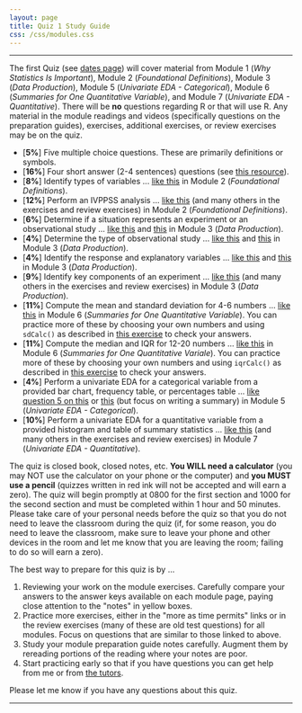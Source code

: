 ```yaml
---
layout: page
title: Quiz 1 Study Guide
css: /css/modules.css
---
```


----

The first Quiz (see [dates page](../Dates-Current)) will cover material from Module 1 (*Why Statistics Is Important*), Module 2 (*Foundational Definitions*), Module 3 (*Data Production*), Module 5 (*Univariate EDA - Categorical*), Module 6 (*Summaries for One Quantitative Variable*), and Module 7 (*Univariate EDA - Quantitative*). There will be **no** questions regarding R or that will use R. Any material in the module readings and videos (specifically questions on the preparation guides), exercises, additional exercises, or review exercises may be on the quiz.

* [**5%**] Five multiple choice questions. These are primarily definitions or symbols.
* [**16%**] Four short answer (2-4 sentences) questions (see [this resource](../ShortAnswerQuestions)).
* [**8%**] Identify types of variables ... [like this](../../modules/CE/FoundationalDefns_CE1.html#types-of-variables-i) in Module 2 (*Foundational Definitions*).
* [**12%**] Perform an IVPPSS analysis ... [like this](../../modules/CE/FoundationalDefns_CE1.html#sustainability-survey) (and many others in the exercises and review exercises) in Module 2 (*Foundational Definitions*).
* [**6%**] Determine if a situation represents an experiment or an observational study ... [like this](../../modules/CE/DataProduction_CE1.html#study-types-i) and [this](../../modules/CE/DataProduction_CE2.html#study-types-ii) in Module 3 (*Data Production*).
* [**4%**] Determine the type of observational study ... [like this](../../modules/CE/../../modules/CE/DataProduction_CE1.html#types-of-observational-studies-i) and [this](../../modules/CE/../../modules/CE/DataProduction_CE2.html#types-of-observational-studies-ii) in Module 3 (*Data Production*).
* [**4%**] Identify the response and explanatory variables ... [like this](../../modules/CE/../../modules/CE/DataProduction_CE1.html#identify-response-and-explanatory-variables-i) and [this](../../modules/CE/../../modules/CE/DataProduction_CE2.html#identify-response-and-explanatory-variables-ii) in Module 3 (*Data Production*).
* [**9%**] Identify key components of an experiment ... [like this](../../modules/CE/../../modules/CE/DataProduction_CE1.html#blood-pressure-study) (and many others in the exercises and review exercises) in Module 3 (*Data Production*).
* [**11%**] Compute the mean and standard deviation for 4-6 numbers ... [like this](../../modules/CE/UEDAQuant1_CE1.html#hand-calculations) in Module 6 (*Summaries for One Quantitative Variable*). You can practice more of these by choosing your own numbers and using `sdCalc()` as described in [this exercise](../..//modules/CE/UEDAQuant1_CE1#hints) to check your answers.
* [**11%**] Compute the median and IQR for 12-20 numbers ... [like this](../../modules/CE/UEDAQuant1_CE1.html#hand-calculations) in Module 6 (*Summaries for One Quantitative Variale*). You can practice more of these by choosing your own numbers and using `iqrCalc()` as described in [this exercise](../..//modules/CE/UEDAQuant1_CE1#hints) to check your answers.
* [**4%**] Perform a univariate EDA for a categorical variable from a provided bar chart, frequency table, or percentages table ... [like question 5 on this](../../modules/CE/UEDACat_CE1.html#bar-chart-i) or [this](../../modules/CE/UEDACat_CE2.html#bar-chart-ii) (but focus on writing a summary) in Module 5 (*Univariate EDA - Categorical*).
* [**10%**] Perform a univariate EDA for a quantitative variable from a provided histogram and table of summary statistics ... [like this](../../modules/CE/UEDAQuant2_CE1.html#commute-times) (and many others in the exercises and review exercises) in Module 7 (*Univariate EDA - Quantitative*).

The quiz is closed book, closed notes, etc. **You WILL need a calculator** (you may NOT use the calculator on your phone or the computer) and **you MUST use a pencil** (quizzes written in red ink will not be accepted and will earn a zero). The quiz will begin promptly at 0800 for the first section and 1000 for the second section and must be completed within 1 hour and 50 minutes. Please take care of your personal needs before the quiz so that you do not need to leave the classroom during the quiz (if, for some reason, you do need to leave the classroom, make sure to leave your phone and other devices in the room and let me know that you are leaving the room; failing to do so will earn a zero).

The best way to prepare for this quiz is by ...

1. Reviewing your work on the module exercises. Carefully compare your answers to the answer keys available on each module page, paying close attention to the "notes" in yellow boxes.
1. Practice more exercises, either in the "more as time permits" links or in the review exercises (many of these are old test questions) for all modules. Focus on questions that are similar to those linked to above.
1. Study your module preparation guide notes carefully. Augment them by rereading portions of the reading where your notes are poor.
1. Start practicing early so that if you have questions you can get help from me or from [the tutors](../Syllabus-Current.html#tutors).

Please let me know if you have any questions about this quiz.

----

